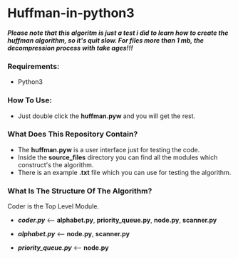 # Huffman-in-python3


***Please note that this algoritm is just a test i did to learn how to create the huffman algorithm, so it's quit slow.
For files more than 1 mb, the decompression process with take ages!!!***

### Requirements:
* Python3

### How To Use:
* Just double click the **huffman.pyw** and you will get the rest.

### What Does This Repository Contain?
* The **huffman.pyw** is a user interface just for testing the code.
* Inside the **source_files** directory you can find all the modules which construct's the algorithm.
* There is an example **.txt** file which you can use for testing the algorithm.


### What Is The Structure Of The Algorithm?
Coder is the Top Level Module.

* ***coder.py*** <-- **alphabet.py**, **priority_queue.py**, **node.py**, **scanner.py**

* ***alphabet.py*** <-- **node.py**, **scanner.py**

* ***priority_queue.py*** <-- **node.py**
